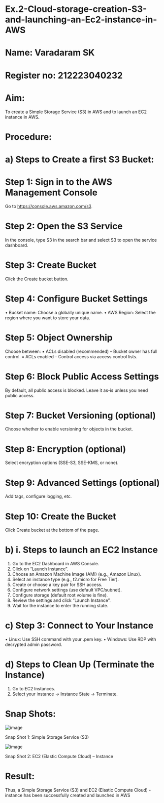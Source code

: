 # Ex.2-Cloud-storage-creation-S3-and-launching-an-Ec2-instance-in-AWS
# Name: Varadaram SK
# Register no: 212223040232
# Aim:
To create a Simple Storage Service (S3) in AWS and to launch an EC2
instance in AWS.


# Procedure:
# a) Steps to Create a first S3 Bucket:

# Step 1: Sign in to the AWS Management Console
Go to https://console.aws.amazon.com/s3.

# Step 2: Open the S3 Service
In the console, type S3 in the search bar and select S3 to open the service
dashboard.

# Step 3: Create Bucket
Click the Create bucket button.

# Step 4: Configure Bucket Settings

• Bucket name: Choose a globally unique name.
• AWS Region: Select the region where you want to store your data.

# Step 5: Object Ownership
Choose between:
▪ ACLs disabled (recommended) – Bucket owner has full control.
▪ ACLs enabled – Control access via access control lists.

# Step 6: Block Public Access Settings
By default, all public access is blocked. Leave it as-is unless you need
public access.

# Step 7: Bucket Versioning (optional)
Choose whether to enable versioning for objects in the bucket.

# Step 8: Encryption (optional)
Select encryption options (SSE-S3, SSE-KMS, or none).

# Step 9: Advanced Settings (optional)
Add tags, configure logging, etc.

# Step 10: Create the Bucket
Click Create bucket at the bottom of the page.

# b) i. Steps to launch an EC2 Instance

1. Go to the EC2 Dashboard in AWS Console.
2. Click on “Launch Instance”.
3. Choose an Amazon Machine Image (AMI) (e.g., Amazon Linux).
4. Select an instance type (e.g., t2.micro for Free Tier).
5. Create or choose a key pair for SSH access.
6. Configure network settings (use default VPC/subnet).
7. Configure storage (default root volume is fine).
8. Review the settings and click “Launch Instance”.
9. Wait for the instance to enter the running state.

# c) Step 3: Connect to Your Instance

• Linux: Use SSH command with your .pem key.
• Windows: Use RDP with decrypted admin password.

# d) Steps to Clean Up (Terminate the Instance)

1. Go to EC2 Instances.
2. Select your instance → Instance State → Terminate.

# Snap Shots:

![image](https://github.com/user-attachments/assets/f31e9bc6-fcd6-4ac3-9369-d4c41e7a8443)

Snap Shot 1: Simple Storage Service (S3)

![image](https://github.com/user-attachments/assets/67389d8d-3e67-4b0a-a9d4-fc6b4003cdfc)


Snap Shot 2: EC2 (Elastic Compute Cloud) – Instance

# Result:
Thus, a Simple Storage Service (S3) and EC2 (Elastic Compute Cloud) - instance
has been successfully created and launched in AWS
